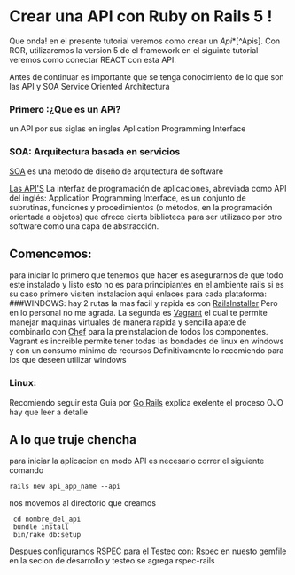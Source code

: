 Crear una API con Ruby on Rails  5 !
===================


Que onda! en el presente tutorial veremos como crear un  *Api**[^Apis].  Con ROR, utilizaremos la version 5 de el framework en el siguinte tutorial veremos como conectar REACT con esta API.

Antes de continuar es importante que se tenga conocimiento de lo que son las API y SOA Service Oriented Architectura


### Primero :¿Que es un APi?
un API por sus siglas en ingles Aplication Programming Interface 

### SOA: Arquitectura basada en servicios
[SOA](http://www.epicor.com/lac/solutions/soa.aspx) es una metodo de diseño de arquitectura de software



[Las API'S](http://www.ticbeat.com/tecnologias/que-es-una-api-para-que-sirve/) La interfaz de programación de aplicaciones, abreviada como API del inglés: Application Programming Interface, es un conjunto de subrutinas, funciones y procedimientos (o métodos, en la programación orientada a objetos) que ofrece cierta biblioteca para ser utilizado por otro software como una capa de abstracción.

## Comencemos:
para iniciar lo primero que tenemos que hacer es asegurarnos de que todo este instalado y listo esto no es para principiantes en el ambiente rails si es su caso primero visiten instalacion aqui enlaces para cada plataforma:
###WINDOWS:
hay 2 rutas la mas facil y rapida es con [RailsInstaller](http://railsinstaller.org/en) Pero en lo personal no me agrada.
La segunda es [Vagrant](https://www.vagrantup.com/) el cual te permite manejar maquinas virtuales de manera rapida y sencilla apate de combinarlo con [Chef](https://www.chef.io/chef/) para la preinstalacion de todos los componentes. Vagrant es increible permite tener todas las bondades de linux en windows y con un consumo minimo de recursos Definitivamente lo recomiendo para los que deseen utilizar windows

### Linux:
Recomiendo seguir esta Guia por [Go Rails](https://gorails.com/setup/ubuntu/16.04)
explica exelente el proceso OJO hay que leer a detalle
## A lo que truje chencha
para iniciar la aplicacion en modo API es necesario correr el siguiente comando
```shell
rails new api_app_name --api
```
nos movemos al directorio que creamos
```shell
 cd nombre_del_api
 bundle install
 bin/rake db:setup
```
Despues configuramos RSPEC para el Testeo con:
[Rspec](http://rspec.info/)
en nuesto gemfile en la secion de desarrollo y testeo se agrega rspec-rails
```shell

```
